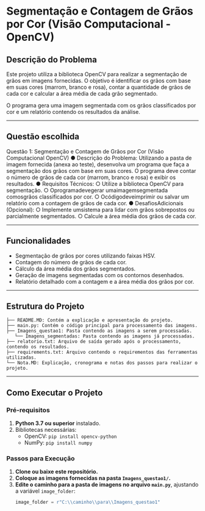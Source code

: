 # Segmentação e Contagem de Grãos por Cor (Visão Computacional - OpenCV)

## Descrição do Problema
Este projeto utiliza a biblioteca OpenCV para realizar a segmentação de grãos em imagens fornecidas. O objetivo é identificar os grãos com base em suas cores (marrom, branco e rosa), contar a quantidade de grãos de cada cor e calcular a área média de cada grão segmentado.  

O programa gera uma imagem segmentada com os grãos classificados por cor e um relatório contendo os resultados da análise.  

---
## Questão escolhida

Questão 1: Segmentação e Contagem de Grãos por Cor (Visão Computacional OpenCV)
 ● Descrição do Problema:
 Utilizando a pasta de imagem fornecida (anexa ao teste), desenvolva um programa que faça a segmentação dos grãos com base em suas cores. O programa deve contar o número de grãos de cada cor (marrom, branco e rosa) e exibir os resultados.
 ● Requisitos Técnicos:
 ○ Utilize a biblioteca OpenCV para segmentação.
 ○ Oprogramadevegerar umaimagemsegmentada comosgrãos classificados por cor.
 ○ Ocódigodeveimprimir ou salvar um relatório com a contagem de grãos de cada cor.
 ● DesafiosAdicionais (Opcional): ○ Implemente umsistema para lidar com grãos sobrepostos ou parcialmente segmentados.
 ○ Calcule a área média dos grãos de cada cor.

---

## Funcionalidades
- Segmentação de grãos por cores utilizando faixas HSV.
- Contagem do número de grãos de cada cor.
- Cálculo da área média dos grãos segmentados.
- Geração de imagens segmentadas com os contornos desenhados.
- Relatório detalhado com a contagem e a área média dos grãos por cor.  

---
## Estrutura do Projeto

```
├── README.MD: Contém a explicação e apresentação do projeto.
├── main.py: Contém o código principal para processamento das imagens.
├── Imagens_questao1: Pasta contendo as imagens a serem processadas.
   └── Imagens_segmentadas: Pasta contendo as imagens já processadas.
├── relatorio.txt: Arquivo de saída gerado após o processamento, contendo os resultados.  
├── requirements.txt: Arquivo contendo o requirementos das ferramentas utilizadas.  
└── Nota.MD: Explicação, cronograma e notas dos passos para realizar o projeto.
```
---

## Como Executar o Projeto
### Pré-requisitos
1. **Python 3.7 ou superior** instalado.
2. Bibliotecas necessárias:
   - OpenCV: `pip install opencv-python`
   - NumPy: `pip install numpy`

### Passos para Execução
1. **Clone ou baixe este repositório.**
2. **Coloque as imagens fornecidas na pasta `Imagens_questao1/`.**
3. **Edite o caminho para a pasta de imagens no arquivo `main.py`**, ajustando a variável `image_folder`:
   ```python
   image_folder = r"C:\\caminho\\para\\Imagens_questao1"

